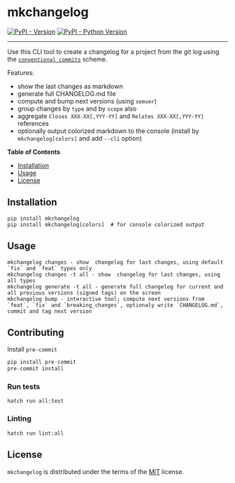 # mkchangelog

[![PyPI - Version](https://img.shields.io/pypi/v/mkchangelog.svg)](https://pypi.org/project/mkchangelog)
[![PyPI - Python Version](https://img.shields.io/pypi/pyversions/mkchangelog.svg)](https://pypi.org/project/mkchangelog)

---

Use this CLI tool to create a changelog for a project from the git log using the [`conventional commits`](https://www.conventionalcommits.org/en/v1.0.0/) scheme.

Features:

- show the last changes as markdown
- generate full CHANGELOG.md file
- compute and bump next versions (using `semver`)
- group changes by `type` and by `scope` also
- aggregate `Closes XXX-XX[,YYY-YY]` and `Relates XXX-XX[,YYY-YY]` references
- optionally output colorized markdown to the console (install by `mkchangelog[colors]` and add `--cli` option)

**Table of Contents**

- [Installation](#installation)
- [Usage](#usage)
- [License](#license)

## Installation

```console
pip install mkchangelog
pip install mkchangelog[colors]  # for console colorized output
```

## Usage

```console
mkchangelog changes - show  changelog for last changes, using default `fix` and `feat` types only
mkchangelog changes -t all - show  changelog for last changes, using all types
mkchangelog generate -t all - generate full changelog for current and all previous versions (signed tags) on the screen
mkchangelog bump - interactive tool; compute next versions from `feat`, `fix` and `breaking_changes`, optionaly write `CHANGELOG.md`, commit and tag next version
```

## Contributing

Install `pre-commit`

```python
pip install pre-commit
pre-commit install
```

### Run tests

```console
hatch run all:test
```

### Linting
```console
hatch run lint:all
```

## License

`mkchangelog` is distributed under the terms of the [MIT](https://spdx.org/licenses/MIT.html) license.
